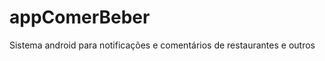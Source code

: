 appComerBeber
=============

Sistema android para notificações e comentários de restaurantes e outros
